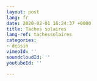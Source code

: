 ```yaml
---
layout: post
lang: fr
date: 2020-02-01 16:24:37 +0000
title: Taches solaires
lang-ref: tachessolaires
categories:
- dessin
vimeoId: ''
soundcloudId: ''
youtubeId: ''

---
```

